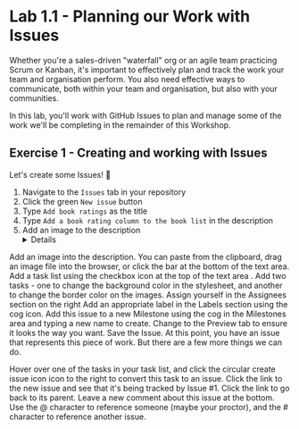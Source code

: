 # Lab 1.1 - Planning our Work with Issues

Whether you're a sales-driven "waterfall" org or an agile team practicing Scrum or Kanban, it's important to effectively plan and track the work your team and organisation perform. You also need effective ways to communicate, both within your team and organisation, but also with your communities.

In this lab, you'll work with GitHub Issues to plan and manage some of the work we'll be completing in the remainder of this Workshop.

## Exercise 1 - Creating and working with Issues

Let's create some Issues! 📃

1. Navigate to the `Issues` tab in your repository
2. Click the green `New issue` button
3. Type `Add book ratings` as the title
4. Type `Add a book rating column to the book list` in the description
5. Add an image to the description
&nbsp;<details>
        - To add an image, you can paste from the clipboard, drag an image file into the browser, or click the bar at the bottom of the text area.
        - For this Issue, use the image of the book list here: 
        ![image of the book list here](images/rating-image-small.png)
    </details>
Add an image into the description. You can paste from the clipboard, drag an image file into the browser, or click the bar at the bottom of the text area.
Add a task list using the checkbox icon at the top of the text area . Add two tasks - one to change the background color in the stylesheet, and another to change the border color on the images.
Assign yourself in the Assignees section on the right
Add an appropriate label in the Labels section using the cog icon.
Add this issue to a new Milestone using the cog in the Milestones area and typing a new name to create.
Change to the Preview tab to ensure it looks the way you want.
Save the Issue.
At this point, you have an issue that represents this piece of work. But there are a few more things we can do.

Hover over one of the tasks in your task list, and click the circular create issue icon icon to the right to convert this task to an issue.
Click the link to the new issue and see that it's being tracked by Issue #1. Click the link to go back to its parent.
Leave a new comment about this issue at the bottom. Use the @ character to reference someone (maybe your proctor), and the # character to reference another issue.